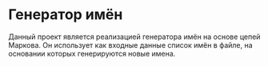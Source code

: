 # Генератор имён

Данный проект является реализацией генератора имён на основе цепей Маркова. Он использует как входные данные список имён в файле, на основании которых генерируются новые имена.
